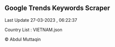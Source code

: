 

## Google Trends Keywords Scraper 
 
Last Update 27-03-2023 , 06:22:37

Country List :
VIETNAM.json



© Abdul Muttaqin 
